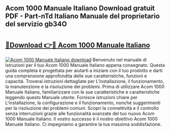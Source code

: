 ## Acom 1000 Manuale Italiano Download gratuit PDF - Part-nTd Italiano Manuale del proprietario del servizio gb34O

# <h2><a href="http://dfdp3p.blite.top/?on=Acom+1000+Manuale+Italiano">🔗Download 👉🔴 Acom 1000 Manuale Italiano</a></h2>

[![Acom 1000 Manuale Italiano download](https://i.imgur.com/lujVjoI.png)](http://dfdp3p.blite.top/?on=Acom+1000+Manuale+Italiano)
Benvenuto nel manuale di Istruzioni per il tuo Acom 1000 Manuale Italiano appena consegnato. Questa guida completa è progettata per aiutarti a iniziare con il tuo prodotto e darti una comprensione approfondita delle sue caratteristiche, funzioni e capacità. Troverai istruzioni dettagliate per L'installazione, il funzionamento, la manutenzione e la risoluzione dei problemi. Prima di utilizzare Acom 1000 Manuale Italiano, familiarizzare con le sue caratteristiche e caratteristiche leggendo questo Manuale utente. Fornisce istruzioni chiare per L'installazione, la configurazione e il funzionamento, nonché suggerimenti per la risoluzione dei problemi comuni. Scopri la connettività e il controllo senza interruzioni grazie alle funzionalità avanzate del tuo nuovo Acom 1000 Manuale Italiano. Il vostro successo è il nostro obiettivo Acom 1000 Manuale Italiano. Ci impegniamo a garantire la tua massima soddisfazione.
